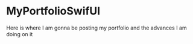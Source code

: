 # MyPortfolioSwifUI
Here is where I am gonna be posting my portfolio and the advances I am doing on it
